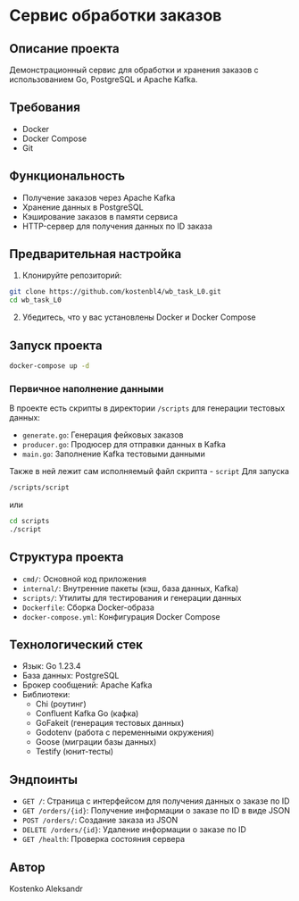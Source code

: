 # Сервис обработки заказов

## Описание проекта
Демонстрационный сервис для обработки и хранения заказов с использованием Go, PostgreSQL и Apache Kafka.

## Требования
- Docker
- Docker Compose
- Git
## Функциональность
- Получение заказов через Apache Kafka
- Хранение данных в PostgreSQL
- Кэширование заказов в памяти сервиса
- HTTP-сервер для получения данных по ID заказа

## Предварительная настройка
1. Клонируйте репозиторий:
```bash
git clone https://github.com/kostenbl4/wb_task_L0.git
cd wb_task_L0
```

2. Убедитесь, что у вас установлены Docker и Docker Compose

## Запуск проекта
```bash
docker-compose up -d
```

### Первичное наполнение данными
В проекте есть скрипты в директории `/scripts` для генерации тестовых данных:
- `generate.go`: Генерация фейковых заказов
- `producer.go`: Продюсер для отправки данных в Kafka
- `main.go`: Заполнение Kafka тестовыми данными

Также в ней лежит сам исполняемый файл скрипта - `script`
Для запуска
```bash
/scripts/script
```
или
```bash
cd scripts
./script
```

## Структура проекта
- `cmd/`: Основной код приложения
- `internal/`: Внутренние пакеты (кэш, база данных, Kafka)
- `scripts/`: Утилиты для тестирования и генерации данных
- `Dockerfile`: Сборка Docker-образа
- `docker-compose.yml`: Конфигурация Docker Compose

## Технологический стек
- Язык: Go 1.23.4
- База данных: PostgreSQL
- Брокер сообщений: Apache Kafka
- Библиотеки:
  - Chi (роутинг)
  - Confluent Kafka Go (кафка)
  - GoFakeit (генерация тестовых данных)
  - Godotenv (работа с переменными окружения)
  - Goose (миграции базы данных)
  - Testify (юнит-тесты)


## Эндпоинты
- `GET /`: Страница с интерфейсом для получения данных  о заказе по ID
- `GET /orders/{id}`: Получение информации о заказе по ID в виде JSON
- `POST /orders/`: Создание заказа из JSON
- `DELETE /orders/{id}`: Удаление информации о заказе по ID
- `GET /health`: Проверка состояния сервера

## Автор
Kostenko Aleksandr